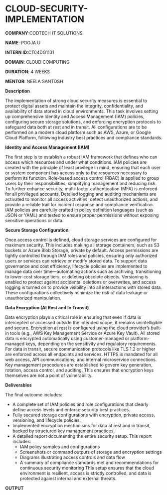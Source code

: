 # CLOUD-SECURITY-IMPLEMENTATION

**COMPANY**:CODTECH IT SOLUTIONS

**NAME**: POOJA.U

**INTERN ID**:CT04DG1131

**DOMAIN**: CLOUD COMPUTING

**DURATION**: 4 WEEKS

**MENTOR**: NEELA SANTOSH

**Description**

The implementation of strong cloud security measures is essential to protect digital assets and maintain the integrity, confidentiality, and availability of data stored in cloud environments. This task involves setting up comprehensive Identity and Access Management (IAM) policies, configuring secure storage solutions, and enforcing encryption protocols to safeguard data both at rest and in transit. All configurations are to be performed on a modern cloud platform such as AWS, Azure, or Google Cloud Platform, following industry best practices and compliance standards.

**Identity and Access Management (IAM)**

The first step is to establish a robust IAM framework that defines who can access which resources and under what conditions. IAM policies are created with the principle of least privilege in mind, ensuring that each user or system component has access only to the resources necessary to perform its function. Role-based access control (RBAC) is applied to group users by their responsibilities, simplifying management and reducing risk.
To further enhance security, multi-factor authentication (MFA) is enforced for all privileged accounts. Detailed logging and auditing mechanisms are activated to monitor all access activities, detect unauthorized actions, and provide a reliable trail for incident response and compliance verification. IAM policies are carefully crafted in policy definition languages (such as JSON or YAML) and tested to ensure proper permissions without exposing sensitive operations or data.

**Secure Storage Configuration**

Once access control is defined, cloud storage services are configured for maximum security. This includes making all storage containers, such as S3 buckets or Azure Blob Storage, private by default. Access permissions are tightly controlled through IAM roles and policies, ensuring only authorized users or services can retrieve or modify stored data.
To support data governance and cost efficiency, lifecycle policies are implemented to manage data over time—automating actions such as archiving, transitioning to lower-cost storage tiers, or deleting obsolete objects. Versioning is enabled to protect against accidental deletions or overwrites, and access logging is turned on to provide visibility into all interactions with stored data. These configurations collectively minimize the risk of data leakage or unauthorized manipulation.

**Data Encryption (At Rest and In Transit)**

Data encryption plays a critical role in ensuring that even if data is intercepted or accessed outside the intended scope, it remains unintelligible and secure. Encryption at rest is configured using the cloud provider’s built-in tools (e.g., AWS Key Management Service or Azure Key Vault). All stored data is encrypted automatically using customer-managed or platform-managed keys, depending on the sensitivity and regulatory requirements.
For data in transit, secure communication protocols like TLS 1.2 or higher are enforced across all endpoints and services. HTTPS is mandated for all web access, API communications, and internal microservice connections. Key management procedures are established to govern key generation, rotation, access control, and auditing. This ensures that encryption keys themselves are not a point of vulnerability.

**Deliverables**

The final outcome includes:
* A complete set of IAM policies and role configurations that clearly define access levels and enforce security best practices.
* Fully secured storage configurations with encryption, private access, versioning, and lifecycle policies.
* Implemented encryption mechanisms for data at rest and in transit, backed by structured key management practices.
* A detailed report documenting the entire security setup. This report includes:
  * IAM policy samples and configurations
  * Screenshots or command outputs of storage and encryption settings
  * Diagrams illustrating access controls and data flow
  * A summary of compliance standards met and recommendations for continuous security monitoring
This setup ensures that the cloud environment is resilient, access is strictly controlled, and data is protected against internal and external threats.


**OUTPUT**



